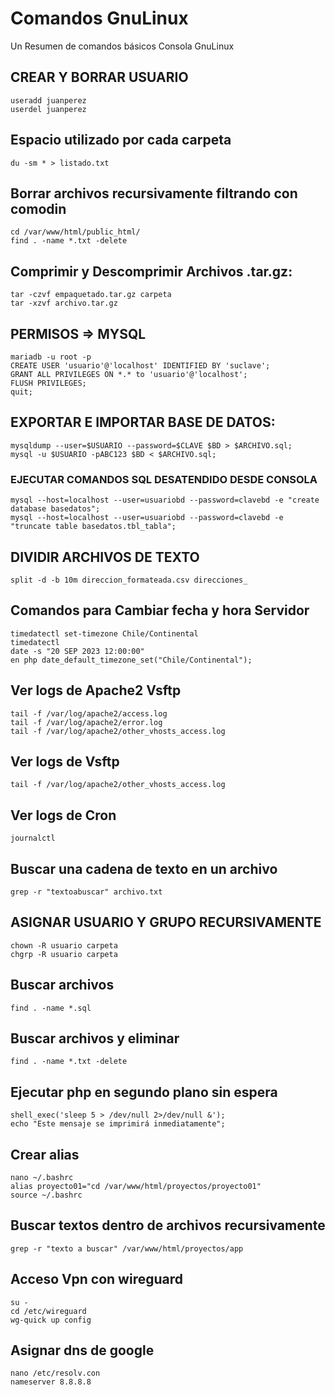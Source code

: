 # Comandos GnuLinux
Un Resumen de comandos básicos Consola GnuLinux  

## CREAR Y BORRAR USUARIO
````
useradd juanperez
userdel juanperez
````
## Espacio utilizado por cada carpeta
````
du -sm * > listado.txt
````

## Borrar archivos recursivamente filtrando con comodin
````
cd /var/www/html/public_html/
find . -name *.txt -delete
````

## Comprimir y Descomprimir Archivos .tar.gz:
````
tar -czvf empaquetado.tar.gz carpeta
tar -xzvf archivo.tar.gz
````

## PERMISOS => MYSQL
````
mariadb -u root -p
CREATE USER 'usuario'@'localhost' IDENTIFIED BY 'suclave';
GRANT ALL PRIVILEGES ON *.* to 'usuario'@'localhost';
FLUSH PRIVILEGES;
quit;
````

## EXPORTAR E IMPORTAR BASE DE DATOS:
````
mysqldump --user=$USUARIO --password=$CLAVE $BD > $ARCHIVO.sql;
mysql -u $USUARIO -pABC123 $BD < $ARCHIVO.sql;
````

### EJECUTAR COMANDOS SQL DESATENDIDO DESDE CONSOLA
````
mysql --host=localhost --user=usuariobd --password=clavebd -e "create database basedatos";
mysql --host=localhost --user=usuariobd --password=clavebd -e "truncate table basedatos.tbl_tabla";
````

## DIVIDIR ARCHIVOS DE TEXTO
````
split -d -b 10m direccion_formateada.csv direcciones_
````

## Comandos para Cambiar fecha y hora Servidor
````
timedatectl set-timezone Chile/Continental
timedatectl
date -s "20 SEP 2023 12:00:00"
en php date_default_timezone_set("Chile/Continental");
````

## Ver logs de Apache2 Vsftp
````
tail -f /var/log/apache2/access.log
tail -f /var/log/apache2/error.log
tail -f /var/log/apache2/other_vhosts_access.log
````

## Ver logs de Vsftp
````
tail -f /var/log/apache2/other_vhosts_access.log
````

## Ver logs de Cron
````
journalctl
````

## Buscar una cadena de texto en un archivo
````
grep -r "textoabuscar" archivo.txt
````

## ASIGNAR USUARIO Y GRUPO RECURSIVAMENTE
````
chown -R usuario carpeta
chgrp -R usuario carpeta
````

## Buscar archivos
````
find . -name *.sql
````

## Buscar archivos y eliminar
````
find . -name *.txt -delete
````

## Ejecutar php en segundo plano sin espera
````
shell_exec('sleep 5 > /dev/null 2>/dev/null &');
echo "Este mensaje se imprimirá inmediatamente";
````

## Crear alias
````
nano ~/.bashrc
alias proyecto01="cd /var/www/html/proyectos/proyecto01"
source ~/.bashrc
````

## Buscar textos dentro de archivos recursivamente
````
grep -r "texto a buscar" /var/www/html/proyectos/app
````
## Acceso Vpn con wireguard
````
su -
cd /etc/wireguard
wg-quick up config
````

## Asignar dns de google
````
nano /etc/resolv.con
nameserver 8.8.8.8
````
